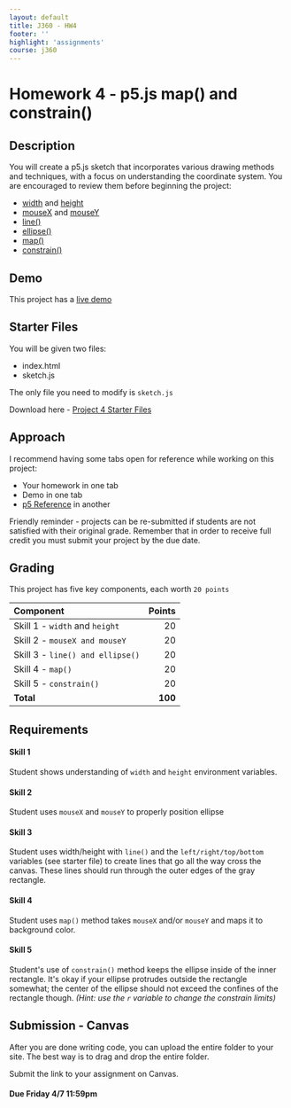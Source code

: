 ```yaml
---
layout: default
title: J360 - HW4
footer: ''
highlight: 'assignments'
course: j360
---
```

# Homework 4 - p5.js map() and constrain()
## Description
You will create a p5.js sketch that incorporates various drawing methods and techniques, with a focus on understanding the coordinate system. You are encouraged to review them before beginning the project:

 * [width](https://p5js.org/reference/#/p5/width) and [height](https://p5js.org/reference/#/p5/height)
 * [mouseX](https://p5js.org/reference/#/p5/mouseX) and [mouseY](https://p5js.org/reference/#/p5/mouseY)
 * [line()](https://p5js.org/reference/#/p5/line)
 * [ellipse()](https://p5js.org/reference/#/p5/ellipse)
 * [map()](https://p5js.org/reference/#/p5/map)
 * [constrain()](https://p5js.org/reference/#/p5/constrain)

## Demo
This project has a [live demo](demo/hw4)

## Starter Files
You will be given two files:

 * index.html
 * sketch.js

The only file you need to modify is `sketch.js`

Download here - [Project 4 Starter Files](starter/hw4-starter.zip)

## Approach
I recommend having some tabs open for reference while working on this project:

* Your homework in one tab
* Demo in one tab
* [p5 Reference](https://p5js.org/reference/) in another

Friendly reminder - projects can be re-submitted if students are not satisfied with their original grade. Remember that in order to receive full credit you must submit your project by the due date.

## Grading

This project has five key components, each worth `20 points`

| Component                        |  Points |
|:---------------------------------|--------:|
| Skill 1 - `width` and `height`   |      20 |
| Skill 2 - `mouseX and mouseY`    |      20 |
| Skill 3 - `line() and ellipse()` |      20 |
| Skill 4 - `map()`                |      20 |
| Skill 5 - `constrain()`          |      20 |
| **Total**                        | **100** |

## Requirements
#### Skill 1
Student shows understanding of `width` and `height` environment variables.

#### Skill 2
Student uses `mouseX` and `mouseY` to properly position ellipse

#### Skill 3
Student uses width/height with `line()` and the `left/right/top/bottom` variables (see starter file) to create lines that go all the way cross the canvas. These lines should run through the outer edges of the gray rectangle.

#### Skill 4
Student uses `map()` method takes `mouseX` and/or `mouseY` and maps it to background color.

#### Skill 5
Student's use of `constrain()` method keeps the ellipse inside of the inner rectangle. It's okay if your ellipse protrudes outside the rectangle somewhat; the center of the ellipse should not exceed the confines of the rectangle though. _(Hint: use the `r` variable to change the constrain limits)_


## Submission - Canvas
After you are done writing code, you can upload the entire folder to your site. The best way is to drag and drop the entire folder.

Submit the link to your assignment on Canvas.

#### **Due Friday 4/7 11:59pm**